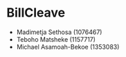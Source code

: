 # BillCleave

- Madimetja Sethosa (1076467)
- Teboho Matsheke (1157717)
- Michael Asamoah-Bekoe (1353083)
